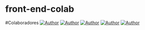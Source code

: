 # front-end-colab

#Colaboradores
[![Author](https://img.shields.io/badge/Dev-Nadi%20Duno-orange%20)](https://github.com/nadiduno)
[![Author](https://img.shields.io/badge/Dev-Efrain%20Conopoy-orange%20)](https://github.com/eefracotor)
[![Author](https://img.shields.io/badge/Dev-Jose%20Gonzalez-orange%20)](https://github.com/JoseDarioGonzalezCha)
[![Author](https://img.shields.io/badge/Dev-Miguel%20Uco-orange%20)](https://github.com/miviu)
[![Author](https://img.shields.io/badge/Dev-Lisbeth%20Toledo-orange%20)](https://github.com/LtToledo)
